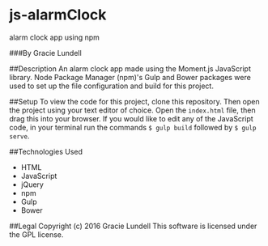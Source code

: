 # js-alarmClock
alarm clock app using npm

###By Gracie Lundell

##Description
An alarm clock app made using the Moment.js JavaScript library. Node Package Manager (npm)'s Gulp and Bower packages were used to set up the file configuration and build for this project.

##Setup
To view the code for this project, clone this repository. Then open the project using your text editor of choice. Open the <code>index.html</code> file, then drag this into your browser. If you would like to edit any of the JavaScript code, in your terminal run the commands <code>$ gulp build</code> followed by <code>$ gulp serve</code>.

##Technologies Used
- HTML
- JavaScript
- jQuery
- npm
- Gulp
- Bower

##Legal
Copyright (c) 2016 Gracie Lundell This software is licensed under the GPL license.
